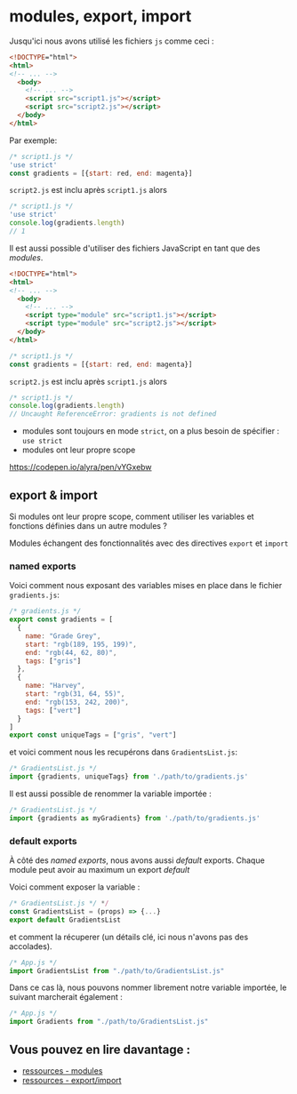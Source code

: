 # modules, export,  import

Jusqu'ici nous avons utilisé les fichiers `js` comme ceci :

```html
<!DOCTYPE="html">
<html>
<!-- ... -->
  <body>
    <!-- ... -->
    <script src="script1.js"></script>
    <script src="script2.js"></script>
  </body>
</html>
```

Par exemple:

```javascript
/* script1.js */
'use strict'
const gradients = [{start: red, end: magenta}]
```

`script2.js` est inclu après `script1.js` alors

```javascript
/* script1.js */
'use strict'
console.log(gradients.length)
// 1
```

Il est aussi possible d'utiliser des fichiers JavaScript en tant que des *modules*.

```html
<!DOCTYPE="html">
<html>
<!-- ... -->
  <body>
    <!-- ... -->
    <script type="module" src="script1.js"></script>
    <script type="module" src="script2.js"></script>
  </body>
</html>
```

```javascript
/* script1.js */
const gradients = [{start: red, end: magenta}]
```

`script2.js` est inclu après `script1.js` alors

```javascript
/* script1.js */
console.log(gradients.length)
// Uncaught ReferenceError: gradients is not defined
```

 - modules sont toujours en mode `strict`, on a plus besoin de spécifier : `use strict`
 - modules ont leur propre scope
 
https://codepen.io/alyra/pen/vYGxebw

## export & import 

Si modules ont leur propre scope, comment utiliser les variables et fonctions définies dans un autre modules ? 

Modules échangent des fonctionnalités avec des directives `export` et `import`

### named exports

Voici comment nous exposant des variables mises en place dans le fichier `gradients.js`:

```javascript
/* gradients.js */
export const gradients = [
  {
    name: "Grade Grey",
    start: "rgb(189, 195, 199)",
    end: "rgb(44, 62, 80)",
    tags: ["gris"]
  },
  {
    name: "Harvey",
    start: "rgb(31, 64, 55)",
    end: "rgb(153, 242, 200)",
    tags: ["vert"]
  }
]
export const uniqueTags = ["gris", "vert"]
```

et voici comment nous les recupérons dans `GradientsList.js`:

```javascript
/* GradientsList.js */
import {gradients, uniqueTags} from './path/to/gradients.js'
```

Il est aussi possible de renommer la variable importée :

```javascript
/* GradientsList.js */
import {gradients as myGradients} from './path/to/gradients.js'
```

### default exports

À côté des *named exports*, nous avons aussi *default* exports.
Chaque module peut avoir au maximum un export *default*

Voici comment exposer la variable :
 
```javascript
/* GradientsList.js */ */
const GradientsList = (props) => {...}
export default GradientsList
```

et comment la récuperer (un détails clé, ici nous n'avons pas des accolades).

```javascript
/* App.js */
import GradientsList from "./path/to/GradientsList.js"
```

Dans ce cas là, nous pouvons nommer librement notre variable importée, le suivant marcherait également :

```javascript
/* App.js */
import Gradients from "./path/to/GradientsList.js"
```

## Vous pouvez en lire davantage :

- [ressources - modules](https://javascript.info/modules-intro)
- [ressources - export/import](https://javascript.info/import-export)

